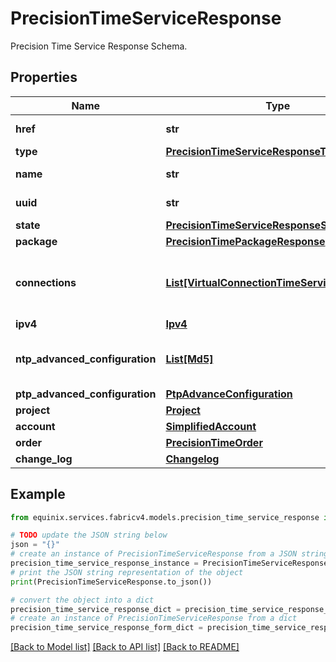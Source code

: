 # PrecisionTimeServiceResponse

Precision Time Service Response Schema.

## Properties

Name | Type | Description | Notes
------------ | ------------- | ------------- | -------------
**href** | **str** | Precision Time Service URI. | 
**type** | [**PrecisionTimeServiceResponseType**](PrecisionTimeServiceResponseType.md) |  | 
**name** | **str** | Precision Time Service Name. | [optional] 
**uuid** | **str** | Precision Time Service UUID. | 
**state** | [**PrecisionTimeServiceResponseState**](PrecisionTimeServiceResponseState.md) |  | 
**package** | [**PrecisionTimePackageResponse**](PrecisionTimePackageResponse.md) |  | 
**connections** | [**List[VirtualConnectionTimeServiceResponse]**](VirtualConnectionTimeServiceResponse.md) | Fabric Connections associated with Precision Time Service. | [optional] 
**ipv4** | [**Ipv4**](Ipv4.md) |  | [optional] 
**ntp_advanced_configuration** | [**List[Md5]**](Md5.md) | NTP Advanced configuration - MD5 Authentication. | [optional] 
**ptp_advanced_configuration** | [**PtpAdvanceConfiguration**](PtpAdvanceConfiguration.md) |  | [optional] 
**project** | [**Project**](Project.md) |  | [optional] 
**account** | [**SimplifiedAccount**](SimplifiedAccount.md) |  | [optional] 
**order** | [**PrecisionTimeOrder**](PrecisionTimeOrder.md) |  | [optional] 
**change_log** | [**Changelog**](Changelog.md) |  | [optional] 

## Example

```python
from equinix.services.fabricv4.models.precision_time_service_response import PrecisionTimeServiceResponse

# TODO update the JSON string below
json = "{}"
# create an instance of PrecisionTimeServiceResponse from a JSON string
precision_time_service_response_instance = PrecisionTimeServiceResponse.from_json(json)
# print the JSON string representation of the object
print(PrecisionTimeServiceResponse.to_json())

# convert the object into a dict
precision_time_service_response_dict = precision_time_service_response_instance.to_dict()
# create an instance of PrecisionTimeServiceResponse from a dict
precision_time_service_response_form_dict = precision_time_service_response.from_dict(precision_time_service_response_dict)
```
[[Back to Model list]](../README.md#documentation-for-models) [[Back to API list]](../README.md#documentation-for-api-endpoints) [[Back to README]](../README.md)


